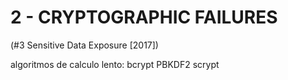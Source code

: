 # 2 - CRYPTOGRAPHIC FAILURES 
(#3 Sensitive Data Exposure [2017])


algoritmos de calculo lento:
bcrypt
PBKDF2
scrypt
